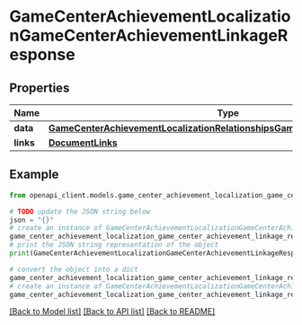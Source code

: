 # GameCenterAchievementLocalizationGameCenterAchievementLinkageResponse


## Properties

Name | Type | Description | Notes
------------ | ------------- | ------------- | -------------
**data** | [**GameCenterAchievementLocalizationRelationshipsGameCenterAchievementData**](GameCenterAchievementLocalizationRelationshipsGameCenterAchievementData.md) |  | 
**links** | [**DocumentLinks**](DocumentLinks.md) |  | 

## Example

```python
from openapi_client.models.game_center_achievement_localization_game_center_achievement_linkage_response import GameCenterAchievementLocalizationGameCenterAchievementLinkageResponse

# TODO update the JSON string below
json = "{}"
# create an instance of GameCenterAchievementLocalizationGameCenterAchievementLinkageResponse from a JSON string
game_center_achievement_localization_game_center_achievement_linkage_response_instance = GameCenterAchievementLocalizationGameCenterAchievementLinkageResponse.from_json(json)
# print the JSON string representation of the object
print(GameCenterAchievementLocalizationGameCenterAchievementLinkageResponse.to_json())

# convert the object into a dict
game_center_achievement_localization_game_center_achievement_linkage_response_dict = game_center_achievement_localization_game_center_achievement_linkage_response_instance.to_dict()
# create an instance of GameCenterAchievementLocalizationGameCenterAchievementLinkageResponse from a dict
game_center_achievement_localization_game_center_achievement_linkage_response_from_dict = GameCenterAchievementLocalizationGameCenterAchievementLinkageResponse.from_dict(game_center_achievement_localization_game_center_achievement_linkage_response_dict)
```
[[Back to Model list]](../README.md#documentation-for-models) [[Back to API list]](../README.md#documentation-for-api-endpoints) [[Back to README]](../README.md)


